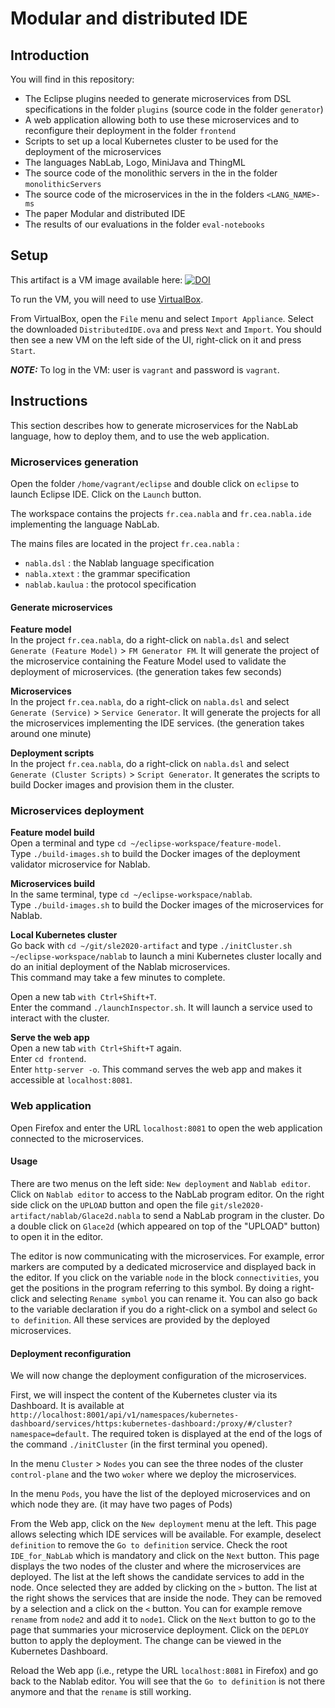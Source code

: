 # Modular and distributed IDE

## Introduction

You will find in this repository:
 - The Eclipse plugins needed to generate microservices from DSL specifications in the folder `plugins` (source code in the folder `generator`)
 - A web application allowing both to use these microservices and to reconfigure their deployment in the folder `frontend`
 - Scripts to set up a local Kubernetes cluster to be used for the deployment of the microservices
 - The languages NabLab, Logo, MiniJava and ThingML
 - The source code of the monolithic servers in the in the folder `monolithicServers`
 - The source code of the microservices in the in the folders `<LANG_NAME>-ms`
 - The paper Modular and distributed IDE
 - The results of our evaluations in the folder `eval-notebooks` 

## Setup

This artifact is a VM image available here: [![DOI](https://zenodo.org/badge/DOI/10.5281/zenodo.4042582.svg)](https://doi.org/10.5281/zenodo.4042582)

To run the VM, you will need to use [VirtualBox](https://www.virtualbox.org/).

From VirtualBox, open the `File` menu and select `Import Appliance`.
Select the downloaded `DistributedIDE.ova` and press `Next` and `Import`.
You should then see a new VM on the left side of the UI, right-click on it and press `Start`.

**_NOTE:_**  To log in the VM: user is `vagrant` and password is `vagrant`.

## Instructions

This section describes how to generate microservices for the NabLab language, how to deploy them, and to use the web application.

### Microservices generation

Open the folder `/home/vagrant/eclipse` and double click on `eclipse` to launch Eclipse IDE.
Click on the `Launch` button.

The workspace contains the projects `fr.cea.nabla` and `fr.cea.nabla.ide` implementing the language NabLab.

The mains files are located in the project `fr.cea.nabla` :
* `nabla.dsl` : the Nablab language specification
* `nabla.xtext` : the grammar specification
* `nablab.kaulua` : the protocol specification

#### Generate microservices

**Feature model**  
In the project `fr.cea.nabla`, do a right-click on `nabla.dsl` and select `Generate (Feature Model)` > `FM Generator FM`. It will generate the project of the microservice containing the Feature Model used to validate the deployment of microservices. (the generation takes few seconds)

**Microservices**  
In the project `fr.cea.nabla`, do a right-click on `nabla.dsl` and select `Generate (Service)` > `Service Generator`. It will generate the projects for all the microservices implementing the IDE services. (the generation takes around one minute)

**Deployment scripts**  
In the project `fr.cea.nabla`, do a right-click on `nabla.dsl` and select `Generate (Cluster Scripts)` > `Script Generator`. It generates the scripts to build Docker images and provision them in the cluster.

### Microservices deployment

**Feature model build**  
Open a terminal and type `cd ~/eclipse-workspace/feature-model`.  
Type `./build-images.sh` to build the Docker images of the deployment validator microservice for Nablab.

**Microservices build**  
In the same terminal, type `cd ~/eclipse-workspace/nablab`.  
Type `./build-images.sh` to build the Docker images of the microservices for Nablab.

**Local Kubernetes cluster**  
Go back with `cd ~/git/sle2020-artifact` and type `./initCluster.sh ~/eclipse-workspace/nablab` to launch a mini Kubernetes cluster locally and do an initial deployment of the Nablab microservices.  
This command may take a few minutes to complete.

Open a new tab `with Ctrl+Shift+T`.  
Enter the command `./launchInspector.sh`. It will launch a service used to interact with the cluster.

**Serve the web app**  
Open a new tab `with Ctrl+Shift+T` again.  
Enter `cd frontend`.  
Enter `http-server -o`. This command serves the web app and makes it accessible at `localhost:8081`.

### Web application

Open Firefox and enter the URL `localhost:8081` to open the web application connected to the microservices.

#### Usage

There are two menus on the left side: `New deployment` and `Nablab editor`.
Click on `Nablab editor` to access to the NabLab program editor.
On the right side click on the `UPLOAD` button and open the file `git/sle2020-artifact/nablab/Glace2d.nabla` to send a NabLab program in the cluster.
Do a double click on `Glace2d` (which appeared on top of the "UPLOAD" button) to open it in the editor.

The editor is now communicating with the microservices.
For example, error markers are computed by a dedicated microservice and displayed back in the editor.
If you click on the variable `node` in the block `connectivities`, you get the positions in the program referring to this symbol.
By doing a right-click and selecting `Rename symbol` you can rename it.
You can also go back to the variable declaration if you do a right-click on a symbol and select `Go to definition`.
All these services are provided by the deployed microservices.

#### Deployment reconfiguration

We will now change the deployment configuration of the microservices.

First, we will inspect the content of the Kubernetes cluster via its Dashboard.
It is available at `http://localhost:8001/api/v1/namespaces/kubernetes-dashboard/services/https:kubernetes-dashboard:/proxy/#/cluster?namespace=default`.
The required token is displayed at the end of the logs of the command `./initCluster` (in the first terminal you opened).

In the menu `Cluster` > `Nodes` you can see the three nodes of the cluster `control-plane` and the two `woker` where we deploy the microservices.

In the menu `Pods`, you have the list of the deployed microservices and on which node they are. (it may have two pages of Pods)

From the Web app, click on the `New deployment` menu at the left.
This page allows selecting which IDE services will be available.
For example, deselect `definition` to remove the `Go to definition` service.
Check the root `IDE_for_NabLab` which is mandatory and click on the `Next` button.
This page displays the two nodes of the cluster and where the microservices are deployed.
The list at the left shows the candidate services to add in the node. Once selected they are added by clicking on the `>` button.
The list at the right shows the services that are inside the node. They can be removed by a selection and a click on the `<` button.
You can for example remove `rename` from `node2` and add it to `node1`.
Click on the `Next` button to go to the page that summaries your microservice deployment.
Click on the `DEPLOY` button to apply the deployment.
The change can be viewed in the Kubernetes Dashboard.

Reload the Web app (i.e., retype the URL `localhost:8081` in Firefox) and go back to the Nablab editor.
You will see that the `Go to definition` is not there anymore and that the `rename` is still working.

